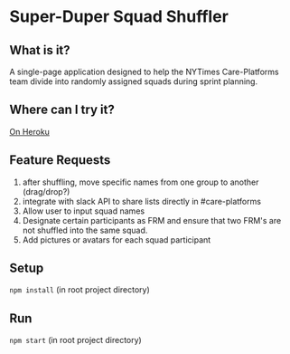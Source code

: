 # Super-Duper Squad Shuffler

## What is it?
A single-page application designed to help the NYTimes Care-Platforms team divide into randomly assigned squads during sprint planning.

## Where can I try it?
[On Heroku](http://supershuffle.herokuapp.com)

## Feature Requests
1. after shuffling, move specific names from one group to another (drag/drop?)
2. integrate with slack API to share lists directly in #care-platforms
3. Allow user to input squad names
4. Designate certain participants as FRM and ensure that two FRM's are not shuffled into the same squad.
5. Add pictures or avatars for each squad participant

## Setup
`npm install` (in root project directory)

## Run
`npm start` (in root project directory)
